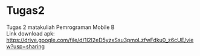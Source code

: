 # Tugas2
Tugas 2 matakuliah Pemrograman Mobile B  
Link download apk: https://drive.google.com/file/d/1l2l2eD5yzxSsu3pmoLzfwFdku0_z6cUE/view?usp=sharing

